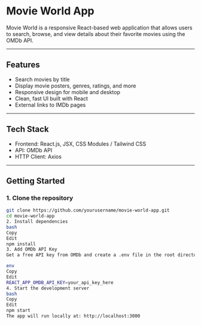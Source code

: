 # Movie World App

Movie World is a responsive React-based web application that allows users to search, browse, and view details about their favorite movies using the OMDb API.

---

## Features

- Search movies by title
- Display movie posters, genres, ratings, and more
- Responsive design for mobile and desktop
- Clean, fast UI built with React
- External links to IMDb pages

---

## Tech Stack

- Frontend: React.js, JSX, CSS Modules / Tailwind CSS
- API: OMDb API
- HTTP Client: Axios

---

## Getting Started

### 1. Clone the repository

```bash
git clone https://github.com/yourusername/movie-world-app.git
cd movie-world-app
2. Install dependencies
bash
Copy
Edit
npm install
3. Add OMDb API Key
Get a free API key from OMDb and create a .env file in the root directory:

env
Copy
Edit
REACT_APP_OMDB_API_KEY=your_api_key_here
4. Start the development server
bash
Copy
Edit
npm start
The app will run locally at: http://localhost:3000


